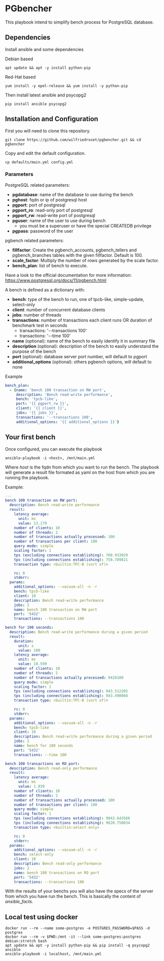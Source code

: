 # PGbencher

This playbook intend to simplify bench process for PostgreSQL database.

## Dependencies

Install ansible and some dependencies

Debian based
```
apt update && apt -y install python-pip
```

Red-Hat based
```
yum install -y epel-release && yum install -y python-pip
```

Then install latest ansible and psycopg2
```
pip install ansible psycopg2
```

## Installation and Configuration
First you will need to clone this repository.
```
git clone https://github.com/wilfriedroset/pgbencher.git && cd pgbencher
```

Copy and edit the default configuration.
```
cp defaults/main.yml config.yml
```

### Parameters
PostgreSQL related parameters:
* **pgdatabase**: name of the database to use during the bench
* **pghost**: fqdn or ip of postgresql host
* **pgport**: port of postgresql
* **pgport_ro**: read-only port of postgresql
* **pgport_rw**: read-write port of postgresql
* **pguser**: name of the user to use during bench
  * you must be a superuser or have the special CREATEDB privilege
* **pgpass**: password of the user

pgbench related parameters:
* **fillfactor**: Create the pgbench_accounts, pgbench_tellers and pgbench_branches tables with the given fillfactor. Default is 100.
* **scale_factor**: Multiply the number of rows generated by the scale factor.
* **bench_plan**: list of bench to execute.

Have a look to the official documentation for more information:
https://www.postgresql.org/docs/11/pgbench.html

A bench is defined as a dictionary with:
* **bench**: type of the bench to run, one of tpcb-like, simple-update, select-only
* **client**: number of concurrent database clients
* **jobs**: number of threads
* **transactions**: number of transactions each client runs OR duration of benchmark test in seconds
  * transactions: '--transactions 100'
  * transactions: '--time 100'
* **name** (optional): name of the bench to easily identify it in summary file
* **description** (optional): description of the bench to easily understand the purpose of the bench
* **port** (optional): database server port number, will default to pgport
* **additional_options** (optional): others pgbench options, will default to none

Example
```yaml
bench_plan:
  - {name: 'bench 100 transaction on RW port',
     description: 'Bench read-write performance',
     bench: 'tpcb-like',
     port: '{{ pgport_rw }}',
     client: '{{ client }}',
     jobs: '{{ jobs }}',
     transactions: '--transactions 100',
     additional_options: '{{ additional_options }}'}
```

## Your first bench

Once configured, you can execute the playbook
```
ansible-playbook -i <host>, /mnt/main.yml
```
Where *host* is the fqdn from which you want to run the bench.
The playbook will generate a result file formated as yaml on the host from which
you are running the playbook.

Example:
```yaml
---
bench 100 transaction on RW port:
  description: Bench read-write performance
  result:
    latency average:
      unit: ms
      value: 13.179
    number of clients: 10
    number of threads: 2
    number of transactions actually processed: 100
    number of transactions per client: 100
    query mode: simple
    scaling factor: 1
    tps (excluding connections establishing): 760.933029
    tps (including connections establishing): 758.789821
    transaction type: <builtin:TPC-B (sort of)>

    rc: 0
    stderr:
  params:
    additional_options: --vacuum-all -n -r
    bench: tpcb-like
    client: 10
    description: Bench read-write performance
    jobs: 2
    name: bench 100 transaction on RW port
    port: '5432'
    transactions: --transactions 100

bench for 100 seconds:
  description: Bench read-write performance during a given period
  result:
    duration:
      unit: s
      value: 100
    latency average:
      unit: ms
      value: 10.599
    number of clients: 10
    number of threads: 2
    number of transactions actually processed: 9428100
    query mode: simple
    scaling factor: 1
    tps (excluding connections establishing): 943.512205
    tps (including connections establishing): 943.490068
    transaction type: <builtin:TPC-B (sort of)>

    rc: 0
    stderr:
  params:
    additional_options: --vacuum-all -n -r
    bench: tpcb-like
    client: 10
    description: Bench read-write performance during a given period
    jobs: 2
    name: bench for 100 seconds
    port: '5432'
    transactions: --time 100

bench 100 transactions on RO port:
  description: Bench read-only performance
  result:
    latency average:
      unit: ms
      value: 1.039
    number of clients: 10
    number of threads: 2
    number of transactions actually processed: 100
    number of transactions per client: 100
    query mode: simple
    scaling factor: 1
    tps (excluding connections establishing): 9843.643566
    tps (including connections establishing): 9620.750034
    transaction type: <builtin:select only>

    rc: 0
    stderr:
  params:
    additional_options: --vacuum-all -n -r
    bench: select-only
    client: 10
    description: Bench read-only performance
    jobs: 2
    name: bench 100 transactions on RO port
    port: '5432'
    transactions: --transactions 100
```

With the results of your benchs you will also have the specs of the server from
which you have run the bench. This is basically the content of *ansible_facts*.

## Local test using docker

```
docker run --rm --name some-postgres -e POSTGRES_PASSWORD=$PASS -d postgres
docker run --rm -v $PWD:/mnt -it --link some-postgres:postgres debian:stretch bash
apt update && apt -y install python-pip && pip install -q psycopg2 ansible
ansible-playbook -i localhost, /mnt/main.yml
```
